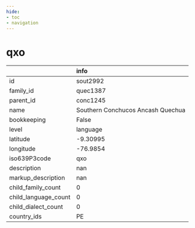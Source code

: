 ```yaml
---
hide:
- toc
- navigation
---
```

# qxo
|                      | info                              |
|:---------------------|:----------------------------------|
| id                   | sout2992                          |
| family_id            | quec1387                          |
| parent_id            | conc1245                          |
| name                 | Southern Conchucos Ancash Quechua |
| bookkeeping          | False                             |
| level                | language                          |
| latitude             | -9.30995                          |
| longitude            | -76.9854                          |
| iso639P3code         | qxo                               |
| description          | nan                               |
| markup_description   | nan                               |
| child_family_count   | 0                                 |
| child_language_count | 0                                 |
| child_dialect_count  | 0                                 |
| country_ids          | PE                                |